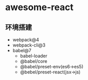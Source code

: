 # awesome-react

## 环境搭建

- webpack@4
- webpack-cli@3
- babel@7
  - babel-loader
  - @babel/core
  - @babel/preset-env(es6->es5)
  - @bebel/preset-react(jsx->js)
